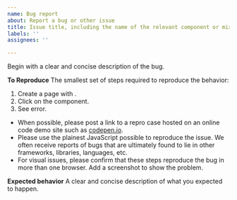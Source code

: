 ```yaml
---
name: Bug report
about: Report a bug or other issue
title: Issue title, including the name of the relevant component or mixin
labels: ''
assignees: ''

---
```


Begin with a clear and concise description of the bug.

**To Reproduce**
The smallest set of steps required to reproduce the behavior:
1. Create a page with <elix-some-component>.
2. Click on the component.
3. See error.

* When possible, please post a link to a repro case hosted on an online code demo site such as [codepen.io](https://codepen.io).
* Please use the plainest JavaScript possible to reproduce the issue. We often receive reports of bugs that are ultimately found to lie in other frameworks, libraries, languages, etc.
* For visual issues, please confirm that these steps reproduce the bug in more than one browser. Add a screenshot to show the problem.

**Expected behavior**
A clear and concise description of what you expected to happen.
